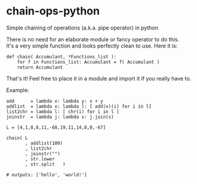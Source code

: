 # chain-ops-python
Simple chaining of operations (a.k.a. pipe operator) in python

There is no need for an elaborate module or fancy operator to do this.  
It's a very simple function and looks perfectly clean to use. Here it is:

    def chain( Accumulant, *Functions_list ):
        for f in Functions_list: Accumulant = f( Accumulant )
        return Accumulant

That's it!
Feel free to place it in a module and import it if you really have to.

Example:

    add      = lambda x: lambda y: x + y
    addlist  = lambda x: lambda l: [ add(x)(i) for i in l]
    list2chr = lambda l: [ chr(i) for i in l ]
    joinstr  = lambda j: lambda s: j.join(s)

    L = [4,1,8,8,11,-68,19,11,14,8,0,-67]

    chain( L
           , addlist(100)
           , list2chr
           , joinstr("")
           , str.lower
           , str.split   )

    # outputs: ['hello', 'world!']
